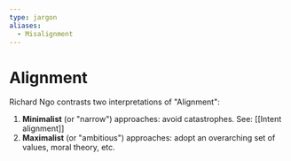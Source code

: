 ```yaml
---
type: jargon
aliases: 
  - Misalignment
---
```


# Alignment

Richard Ngo contrasts two interpretations of "Alignment": 
1. **Minimalist** (or "narrow") approaches: avoid catastrophes. See: [[Intent alignment]]
2. **Maximalist** (or "ambitious") approaches: adopt an overarching set of values, moral theory, etc. 